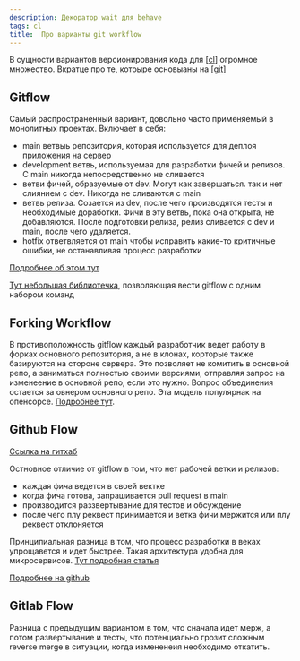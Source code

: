 ```yaml
---
description: Декоратор wait для behave
tags: cl
title:  Про варианты git workflow
---
```

В сущности вариантов версионирования кода для [[cl]] огромное множество. Вкратце про те, котоыре основыаны на [[git]]

## Gitflow

Самый распространенный вариант, довольно часто применяемый в монолитных проектах. Включает в себя:

- main ветвыь репозитория, которая используется для деплоя приложения на сервер
- development ветвь, используемая для разработки фичей и релизов. С main никогда непосредственно не сливается
- ветви фичей, образуемые от dev. Могут как завершаться. так и нет слиянием с dev. Никогда не сливаются с main
- ветвь релиза. Созается из dev, после чего производятся тесты и необходимые доработки. Фичи в эту ветвь, пока она открыта, не добавляются. После подготовки релиза, релиз сливается с dev и main, после чего удаляется.
- hotfix ответвляется от main чтобы исправить какие-то критичные ошибки, не останавливая процесс разработки

[Подробнее об этом тут](https://www.atlassian.com/ru/git/tutorials/comparing-workflows/gitflow-workflow)

[Тут небольшая библиотечка](https://danielkummer.github.io/git-flow-cheatsheet/index.ru_RU.html), позволяющая вести gitflow с одним набором команд

## Forking Workflow

В противоположность gitflow каждый разработчик ведет работу в форках основного репозитория, а не в клонах, корторые также базируются на стороне сервера. Это позволяет не комитить в основной репо, а заниматься полностью своими версиями, отправляя запрос на изменеение в основной репо, если это нужно. Вопрос объединения остается за овнером основного репо. Эта модель популярнак на опенсорсе. [Подробнее тут](https://www.atlassian.com/ru/git/tutorials/comparing-workflows/forking-workflow).

## Github Flow

[Ссылка на гитхаб](https://docs.github.com/en/get-started/quickstart/github-flow)

Остновное отличие от gitflow в том, что нет рабочей ветки и релизов:

- каждая фича ведется в своей вектке
- когда фича готова, запрашивается pull request в main
- производится раззвертывание для тестов и обсуждение
- после чего плу реквест принимается и ветка фичи мержится или плу реквест отклоняется

Принципиальная разница в том, что процесс разработки в веках упрощавется и идет быстрее. Такая архитектура удобна для микросервисов. [Тут подробная статья](https://habr.com/ru/post/346066/)

[Подробнее на github](https://mcs.mail.ru/help/ru_RU/manage-k8s/k8s-docker-reg)

## Gitlab Flow

Разница с предыдущим вариантом в том, что сначала идет мерж, а потом развертывание и тесты, что потенциально грозит сложным reverse merge в ситуации, когда измененеия необходимо откатить.

[//begin]: # "Autogenerated link references for markdown compatibility"
[cl]: ../lists/cl "Непрервыная интеграция"
[git]: ../lists/git "Git"
[//end]: # "Autogenerated link references"